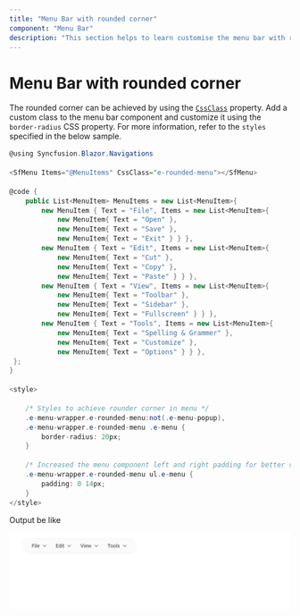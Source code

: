 ```yaml
---
title: "Menu Bar with rounded corner"
component: "Menu Bar"
description: "This section helps to learn customise the menu bar with rounded corners."
---
```


# Menu Bar with rounded corner

The rounded corner can be achieved by using the [`CssClass`](https://help.syncfusion.com/cr/blazor/Syncfusion.Blazor~Syncfusion.Blazor.Navigations.SfMenu~CssClass.html) property. Add a custom class to the menu bar component and customize it using the `border-radius` CSS property. For more information, refer to the `styles` specified in the below sample.

```csharp
@using Syncfusion.Blazor.Navigations

<SfMenu Items="@MenuItems" CssClass="e-rounded-menu"></SfMenu>

@code {
    public List<MenuItem> MenuItems = new List<MenuItem>{
        new MenuItem { Text = "File", Items = new List<MenuItem>{
            new MenuItem{ Text = "Open" },
            new MenuItem{ Text = "Save" },
            new MenuItem{ Text = "Exit" } } },
        new MenuItem { Text = "Edit", Items = new List<MenuItem>{
            new MenuItem{ Text = "Cut" },
            new MenuItem{ Text = "Copy" },
            new MenuItem{ Text = "Paste" } } },
        new MenuItem { Text = "View", Items = new List<MenuItem>{
            new MenuItem{ Text = "Toolbar" },
            new MenuItem{ Text = "Sidebar" },
            new MenuItem{ Text = "Fullscreen" } } },
        new MenuItem { Text = "Tools", Items = new List<MenuItem>{
            new MenuItem{ Text = "Spelling & Grammer" },
            new MenuItem{ Text = "Customize" },
            new MenuItem{ Text = "Options" } } },
 };
}

<style>

    /* Styles to achieve rounder corner in menu */
    .e-menu-wrapper.e-rounded-menu:not(.e-menu-popup),
    .e-menu-wrapper.e-rounded-menu .e-menu {
        border-radius: 20px;
    }

    /* Increased the menu component left and right padding for better rounded corner UI */
    .e-menu-wrapper.e-rounded-menu ul.e-menu {
        padding: 0 14px;
    }
</style>

```

Output be like

![Menu Sample](./../images/rounded.png)